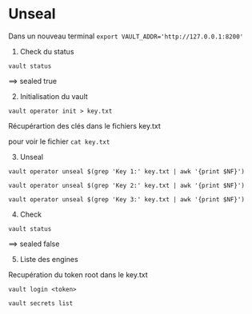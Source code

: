 # Unseal

Dans un nouveau terminal
```export VAULT_ADDR='http://127.0.0.1:8200'```

1. Check du status

```vault status```

==> sealed true

2. Initialisation du vault

```vault operator init > key.txt```

Récupérartion des clés dans le fichiers key.txt

pour voir le fichier ```cat key.txt```

3. Unseal

```
vault operator unseal $(grep 'Key 1:' key.txt | awk '{print $NF}')

vault operator unseal $(grep 'Key 2:' key.txt | awk '{print $NF}')

vault operator unseal $(grep 'Key 3:' key.txt | awk '{print $NF}')
```

4. Check

```
vault status
```

==> sealed false


5. Liste des engines

Recupération du token root dans le key.txt
```
vault login <token>

vault secrets list
```
